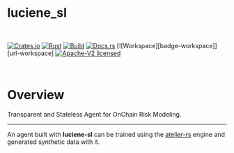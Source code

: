 # luciene_sl

<br>

[![Crates.io][badge-crates]][url-crates]
[![Rust][badge-rust]][url-rust]
[![Build][badge-build]][url-build]
[![Docs.rs][badge-docs]][url-docs]
[![Workspace][badge-workspace]][url-workspace]
[![Apache-V2 licensed][badge-license]][url-license]

[badge-crates]: https://img.shields.io/crates/v/luciene-sl.svg
[url-crates]: https://crates.io/crates/luciene-sl

[badge-rust]: https://img.shields.io/badge/rust-1.84.1%2B-orange.svg?maxAge=3600
[url-rust]: https://github.com/iteralabs/luciene-sl

[badge-build]: https://github.com/iteralabs/luciene-sl/actions/workflows/rust.yml/badge.svg
[url-build]: https://github.com/iteralabs/luciene-sl/actions

[badge-docs]: https://docs.rs/luciene_sl/badge.svg
[url-docs]: https://docs.rs/crate/luciene_sl

[badge-license]: https://img.shields.io/badge/license-apachev2-00baf5.svg
[url-license]: https://github.com/iteralabs/luciene-sl/blob/develop/LICENSE

<br>

# Overview

Transparent and Stateless Agent for OnChain Risk Modeling.

---
An agent built with **luciene-sl** can be trained using the [atelier-rs](https://github.com/IteraLabs/atelier-rs) engine and generated synthetic data with it.
